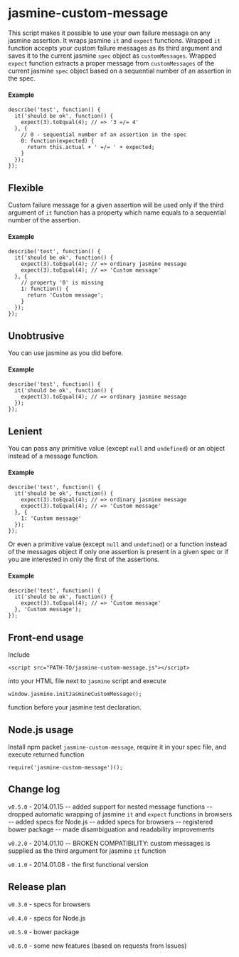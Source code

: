 jasmine-custom-message
======================

This script makes it possible to use your own failure message on any jasmine assertion. It wraps jasmine `it` and `expect` functions. Wrapped `it` function accepts your custom failure messages as its third argument and saves it to the current jasmine `spec` object as `customMessages`. Wrapped `expect` function extracts a proper message from `customMessages` of the current jasmine `spec` object based on a sequential number of an assertion in the spec.

#### Example

```
describe('test', function() {
  it('should be ok', function() {
    expect(3).toEqual(4); // => '3 =/= 4'
  }, {
    // 0 - sequential number of an assertion in the spec
    0: function(expected) {
      return this.actual + ' =/= ' + expected;
    }
  });
});
```

## Flexible

Custom failure message for a given assertion will be used only if the third argument of `it` function has a property which name equals to a sequential number of the assertion.

#### Example

```
describe('test', function() {
  it('should be ok', function() {
    expect(3).toEqual(4); // => ordinary jasmine message
    expect(3).toEqual(4); // => 'Custom message'
  }, {
    // property '0' is missing
    1: function() {
      return 'Custom message';
    }
  });
});
```

## Unobtrusive

You can use jasmine as you did before.

#### Example

```
describe('test', function() {
  it('should be ok', function() {
    expect(3).toEqual(4); // => ordinary jasmine message
  });
});
```

## Lenient

You can pass any primitive value (except `null` and `undefined`) or an object instead of a message function.

#### Example

```
describe('test', function() {
  it('should be ok', function() {
    expect(3).toEqual(4); // => ordinary jasmine message
    expect(3).toEqual(4); // => 'Custom message'
  }, {
    1: 'Custom message'
  });
});
```

Or even a primitive value (except `null` and `undefined`) or a function instead of the messages object if only one assertion is present in a given spec or if you are interested in only the first of the assertions.

#### Example

```
describe('test', function() {
  it('should be ok', function() {
    expect(3).toEqual(4); // => 'Custom message'
  }, 'Custom message');
});
```

## Front-end usage
Include
```
<script src="PATH-TO/jasmine-custom-message.js"></script>
```
into your HTML file next to `jasmine` script and execute
```
window.jasmine.initJasmineCustomMessage();
```
function before your jasmine test declaration.

## Node.js usage

Install npm packet `jasmine-custom-message`, require it in your spec file, and execute returned function
```
require('jasmine-custom-message')();
```

## Change log

`v0.5.0` - 2014.01.15
  -- added support for nested message functions
  -- dropped automatic wrapping of jasmine `it` and `expect` functions in browsers
  -- added specs for Node.js
  -- added specs for browsers
  -- registered bower package
  -- made disambiguation and readability improvements

`v0.2.0` - 2014.01.10
  -- BROKEN COMPATIBILITY: custom messages is supplied as the third argument for jasmine `it` function

`v0.1.0` - 2014.01.08 - the first functional version  


## Release plan

`v0.3.0` - specs for browsers

`v0.4.0` - specs for Node.js

`v0.5.0` - bower package

`v0.6.0` - some new features (based on requests from Issues)

